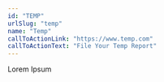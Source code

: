 ```yaml
---
id: "TEMP"
urlSlug: "temp"
name: "Temp"
callToActionLink: "https://www.temp.com"
callToActionText: "File Your Temp Report"
---
```


Lorem Ipsum
